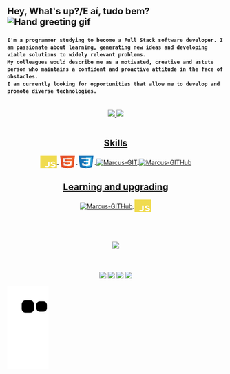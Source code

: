 ## Hey, What's up?/E aí, tudo bem?  <img src="https://raw.githubusercontent.com/kaueMarques/kaueMarques/master/hi.gif" alt="Hand greeting gif" width="30"/>
<h4><code>I'm a programmer studying to become a Full Stack software developer. I am passionate about learning, generating new ideas and developing viable solutions to widely relevant problems.
My colleagues would describe me as a motivated, creative and astute person who maintains a confident and proactive attitude in the face of obstacles.
I am currently looking for opportunities that allow me to develop and promote diverse technologies.</code></h4><br>
</div>
<div align="center">
  <a href="https://github.com/Marcus-Boni">
  <img height="180em" src="https://github-readme-stats.vercel.app/api?username=Marcus-Boni&show_icons=true&theme=github_dark&include_all_commits=true&count_private=true"/>
  <img height="180em" src="https://github-readme-stats.vercel.app/api/top-langs/?username=Marcus-Boni&layout=compact&langs_count=7&theme=github_dark"/>
</div>
<div style="display: inline_block" align="center" ><br>
<h2>Skills</h2>
  <img align="center" alt="Marcus-Js" height="30" width="40" src="https://raw.githubusercontent.com/devicons/devicon/master/icons/javascript/javascript-plain.svg">
  <img align="center" alt="Marcus-HTML" height="30" width="40" src="https://raw.githubusercontent.com/devicons/devicon/master/icons/html5/html5-original.svg">
  <img align="center" alt="Marcus-CSS" height="30" width="40" src="https://raw.githubusercontent.com/devicons/devicon/master/icons/css3/css3-original.svg">
  <img align="center" alt="Marcus-GIT" height="30" width="40" src="https://cdn.jsdelivr.net/gh/devicons/devicon/icons/git/git-original.svg" />
  <img align="center" alt="Marcus-GITHub" height="30" width="40" src="https://cdn.jsdelivr.net/gh/devicons/devicon/icons/github/github-original.svg" />
  <h2>Learning and upgrading</h2>
  <img align="center" alt="Marcus-GITHub" height="30" width="40" src="https://cdn.jsdelivr.net/gh/devicons/devicon/icons/bootstrap/bootstrap-original.svg" />
  <img align="center" alt="Marcus-Js" height="30" width="40" src="https://raw.githubusercontent.com/devicons/devicon/master/icons/javascript/javascript-plain.svg">
</div><br><br><br><br>
<div align="center">
<img src="https://media.tenor.com/GVk4jB2u_i8AAAAd/coding.gif">
</div><br><br><br>
  <div align="center"> 
  <a href="https://www.instagram.com/marcusegboni/" target="_blank"><img src="https://img.shields.io/badge/-Instagram-%23E4405F?style=for-the-badge&logo=instagram&logoColor=white" target="_blank"></a>
 <a href="https://discord.gg/MwX9VMVT6k" target="_blank"><img src="https://img.shields.io/badge/Discord-7289DA?style=for-the-badge&logo=discord&logoColor=white" target="_blank"></a> 
  <a href = "mailto:mgalvaoboni@gmail.com" ?subject="E aí beleza?" ><img src="https://img.shields.io/badge/-Gmail-%23333?style=for-the-badge&logo=gmail&logoColor=white" target="_blank"></a>
  <a href="https://www.linkedin.com/in/marcus-boni-729a52243/" target="_blank"><img src="https://img.shields.io/badge/-LinkedIn-%230077B5?style=for-the-badge&logo=linkedin&logoColor=white" target="_blank"></a> 
 </div>
 
 
![Snake animation](https://github.com/Marcus-boni/Marcus-Boni/blob/output/github-contribution-grid-snake.svg)
